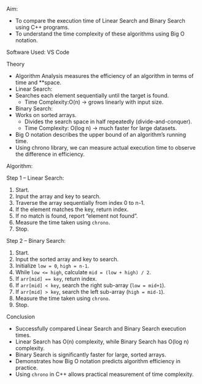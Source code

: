 Aim:
* To compare the execution time of Linear Search and Binary Search using C++ programs.
* To understand the time complexity of these algorithms using Big O notation.

Software Used:
VS Code

Theory
* Algorithm Analysis measures the efficiency of an algorithm in terms of time and **space.
* Linear Search:
* Searches each element sequentially until the target is found.
  * Time Complexity:O(n) → grows linearly with input size.
* Binary Search:
* Works on sorted arrays.
  * Divides the search space in half repeatedly (divide-and-conquer).
  * Time Complexity: O(log n) → much faster for large datasets.
* Big O notation describes the upper bound of an algorithm’s running time.
* Using chrono library, we can measure actual execution time to observe the difference in efficiency.


Algorithm:

Step 1 – Linear Search:
1. Start.
2. Input the array and key to search.
3. Traverse the array sequentially from index 0 to n-1.
4. If the element matches the key, return index.
5. If no match is found, report “element not found”.
6. Measure the time taken using `chrono`.
7. Stop.

Step 2 – Binary Search:
1. Start.
2. Input the sorted array and key to search.
3. Initialize `low = 0`, `high = n-1`.
4. While `low <= high`, calculate `mid = (low + high) / 2`.
5. If `arr[mid] == key`, return index.
6. If `arr[mid] < key`, search the right sub-array (`low = mid+1`).
7. If `arr[mid] > key`, search the left sub-array (`high = mid-1`).
8. Measure the time taken using `chrono`.
9. Stop.


Conclusion
* Successfully compared Linear Search and Binary Search execution times.
* Linear Search has O(n) complexity, while Binary Search has O(log n) complexity.
* Binary Search is significantly faster for large, sorted arrays.
* Demonstrates how Big O notation predicts algorithm efficiency in practice.
* Using `chrono` in C++ allows practical measurement of time complexity.

